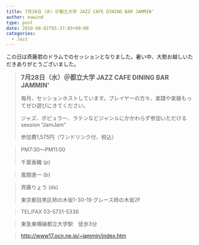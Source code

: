 ```yaml
---
title: 7月28日（水）＠都立大学 JAZZ CAFE DINING BAR JAMMIN’
author: eawind
type: post
date: 2010-08-01T05:37:03+09:00
categories:
  - Jazz
---
```

この日は斉藤君のドラムでのセッションとなりました。暑い中、大勢お越しいただきありがとうございました。

> **<big>7月28日（水）＠都立大学 JAZZ CAFE DINING BAR JAMMIN'</big>**
>
> 毎月、セッションホストしています。プレイヤーの方々、楽譜や楽器もってぜひ遊びにきてください。
>
> ジャズ、ポピュラー、ラテンなどジャンルにかかわらず参加いただけるsession &#8220;JamJam&#8221;
>
> 参加費1,575円（ワンドリンク付、税込）

> PM7:30〜PM11:00
>
> 千葉香織 (p)

> 風間進一 (b)

> 斉藤りょう (ds)
>
> 東京都目黒区柿の木坂1-30-19 グレース柿の木坂2F

> TEL/FAX 03-5731-5336

> 東急東横線都立大学駅　徒歩3分

> http://www17.ocn.ne.jp/~jammin/index.htm
